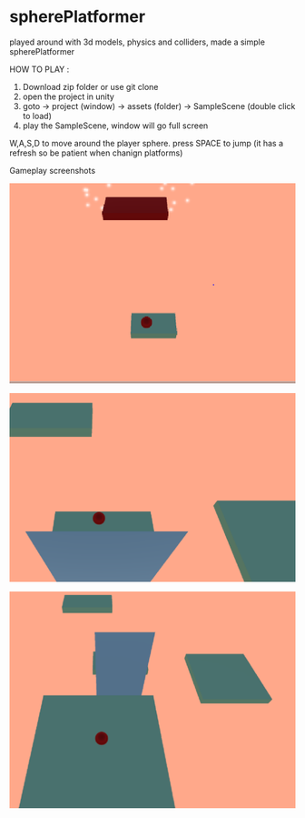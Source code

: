 # spherePlatformer
played around with 3d models, physics and colliders, made a simple spherePlatformer


HOW TO PLAY :

1. Download zip folder or use git clone <repo>
2. open the project in unity 
3. goto -> project (window) -> assets (folder) -> SampleScene (double click to load)
4. play the SampleScene, window will go full screen

W,A,S,D to move around the player sphere. press SPACE to jump (it has a refresh so be patient when chanign platforms)

Gameplay screenshots

![](sc3.PNG)


![](sc2.PNG)


![](sc1.PNG)
